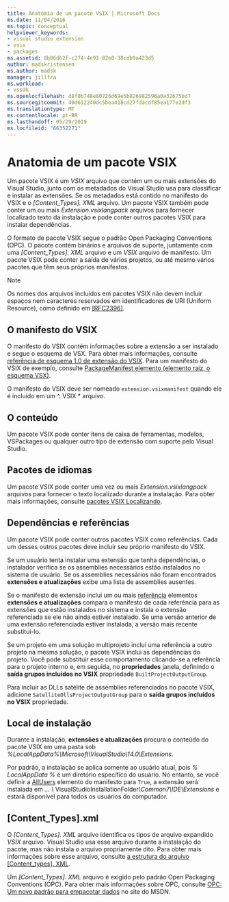 ```yaml
---
title: Anatomia de um pacote VSIX | Microsoft Docs
ms.date: 11/04/2016
ms.topic: conceptual
helpviewer_keywords:
- visual studio extension
- vsix
- packages
ms.assetid: 8b86d62f-c274-4e91-82e0-38cdb9a423d5
author: madskristensen
ms.author: madsk
manager: jillfra
ms.workload:
- vssdk
ms.openlocfilehash: d8f0b748e80726d69e5b826982596a0a32675bd7
ms.sourcegitcommit: 40d612240dc5bea418cd27fdacdf85ea177e2df3
ms.translationtype: MT
ms.contentlocale: pt-BR
ms.lasthandoff: 05/29/2019
ms.locfileid: "66352271"
---
```

# <a name="anatomy-of-a-vsix-package"></a>Anatomia de um pacote VSIX
Um pacote VSIX é um *VSIX* arquivo que contém um ou mais extensões do Visual Studio, junto com os metadados do Visual Studio usa para classificar e instalar as extensões. Se os metadados está contido no manifesto do VSIX e o *[Content_Types]. XML* arquivo. Um pacote VSIX também pode conter um ou mais *Extension.vsixlangpack* arquivos para fornecer localizado texto da instalação e pode conter outros pacotes VSIX para instalar dependências.

 O formato de pacote VSIX segue o padrão Open Packaging Conventions (OPC). O pacote contém binários e arquivos de suporte, juntamente com uma *[Content_Types]. XML* arquivo e um *VSIX* arquivo de manifesto. Um pacote VSIX pode conter a saída de vários projetos, ou até mesmo vários pacotes que têm seus próprios manifestos.

> [!NOTE]
> Os nomes dos arquivos incluídos em pacotes VSIX não devem incluir espaços nem caracteres reservados em identificadores de URI (Uniform Resource), como definido em [ \[RFC2396\]](http://go.microsoft.com/fwlink/?LinkId=90339).

## <a name="the-vsix-manifest"></a>O manifesto do VSIX
 O manifesto do VSIX contém informações sobre a extensão a ser instalado e segue o esquema de VSX. Para obter mais informações, consulte [referência de esquema 1.0 de extensão do VSIX](https://msdn.microsoft.com/library/76e410ec-b1fb-4652-ac98-4a4c52e09a2b). Para um manifesto do VSIX de exemplo, consulte [PackageManifest elemento (elemento raiz, o esquema VSX)](https://msdn.microsoft.com/library/f8ae42ba-775a-4d2b-976a-f556e147f187).

 O manifesto do VSIX deve ser nomeado `extension.vsixmanifest` quando ele é incluído em um ^. VSIX * arquivo.

## <a name="the-content"></a>O conteúdo
 Um pacote VSIX pode conter itens de caixa de ferramentas, modelos, VSPackages ou qualquer outro tipo de extensão com suporte pelo Visual Studio.

## <a name="language-packs"></a>Pacotes de idiomas
 Um pacote VSIX pode conter uma vez ou mais *Extension.vsixlangpack* arquivos para fornecer o texto localizado durante a instalação. Para obter mais informações, consulte [pacotes VSIX Localizando](../extensibility/localizing-vsix-packages.md).

## <a name="dependencies-and-references"></a>Dependências e referências
 Um pacote VSIX pode conter outros pacotes VSIX como referências. Cada um desses outros pacotes deve incluir seu próprio manifesto do VSIX.

 Se um usuário tenta instalar uma extensão que tenha dependências, o instalador verifica se os assemblies necessários estão instalados no sistema de usuário. Se os assemblies necessários não foram encontrados **extensões e atualizações** exibe uma lista de assemblies ausentes.

 Se o manifesto de extensão inclui um ou mais [referência](/previous-versions/visualstudio/visual-studio-2010/dd393687(v=vs.100)) elementos **extensões e atualizações** compara o manifesto de cada referência para as extensões que estão instalados no sistema e instala o extensão referenciada se ele não ainda estiver instalado. Se uma versão anterior de uma extensão referenciada estiver instalada, a versão mais recente substitui-lo.

 Se um projeto em uma solução multiprojeto inclui uma referência a outro projeto na mesma solução, o pacote VSIX inclui as dependências do projeto. Você pode substituir esse comportamento clicando-se a referência para o projeto interno e, em seguida, no **propriedades** janela, definindo o **saída grupos incluídos no VSIX** propriedade `BuiltProjectOutputGroup`.

 Para incluir as DLLs satélite de assemblies referenciados no pacote VSIX, adicione `SatelliteDllsProjectOutputGroup` para o **saída grupos incluídos no VSIX** propriedade.

## <a name="installation-location"></a>Local de instalação
 Durante a instalação, **extensões e atualizações** procura o conteúdo do pacote VSIX em uma pasta sob *%LocalAppData%\Microsoft\VisualStudio\14.0\Extensions*.

 Por padrão, a instalação se aplica somente ao usuário atual, pois *% LocalAppData %* é um diretório específico do usuário. No entanto, se você definir a [AllUsers](https://msdn.microsoft.com/library/ac817f50-3276-4ddb-b467-8bbb1432455b) elemento do manifesto para `True`, a extensão será instalada em <em>... \\</em> VisualStudioInstallationFolder<em>\Common7\IDE\Extensions</em> e estará disponível para todos os usuários do computador.

## <a name="contenttypesxml"></a>[Content_Types].xml
 O *[Content_Types]. XML* arquivo identifica os tipos de arquivo expandido *VSIX* arquivo. Visual Studio usa esse arquivo durante a instalação do pacote, mas não instala o arquivo propriamente dito. Para obter mais informações sobre esse arquivo, consulte [a estrutura do arquivo [Content_types]. XML](the-structure-of-the-content-types-dot-xml-file.md).

 Um *[Content_Types]. XML* arquivo é exigido pelo padrão Open Packaging Conventions (OPC). Para obter mais informações sobre OPC, consulte [OPC: Um novo padrão para empacotar dados](https://blogs.msdn.microsoft.com/msdnmagazine/2007/08/08/opc-a-new-standard-for-packaging-your-data/) no site do MSDN.